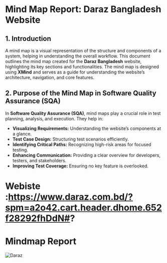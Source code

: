 # **Mind Map Report: Daraz Bangladesh Website**

## **1. Introduction**
A mind map is a visual representation of the structure and components of a system, helping in understanding the overall workflow. This document outlines the mind map created for the **Daraz Bangladesh** website, highlighting its key sections and functionalities. The mind map is designed using **XMind** and serves as a guide for understanding the website’s architecture, navigation, and core features.

## **2. Purpose of the Mind Map in Software Quality Assurance (SQA)**
In **Software Quality Assurance (SQA)**, mind maps play a crucial role in test planning, analysis, and execution. They help in:
- **Visualizing Requirements:** Understanding the website’s components at a glance.
- **Test Case Design:** Structuring test scenarios efficiently.
- **Identifying Critical Paths:** Recognizing high-risk areas for focused testing.
- **Enhancing Communication:** Providing a clear overview for developers, testers, and stakeholders.
- **Improving Test Coverage:** Ensuring no key feature is overlooked.

# Webiste :https://www.daraz.com.bd/?spm=a2o42.cart.header.dhome.652f28292fhDdN#?

# Mindmap Report
![Daraz](https://github.com/user-attachments/assets/d9b1ca3e-b221-4688-b738-bed28e8d75be)
